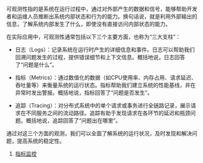 可观测性指的是系统在运行过程中，通过对外部产生的数据和信号，能够帮助开发者和运维人员推断出系统内部状态和行为的能力。换句话说，就是利用外部输出的信息，了解系统内部发生了什么，即使没有直接访问内部状态的能力。

在实际应用中，可观测性通常包括以下三个主要方面，也称为“三大支柱”：

- 日志（Logs）：记录系统在运行时产生的详细信息和事件。日志可以帮助我们回溯问题发生的过程，提供错误细节和上下文信息。概括地说，日志回答了“问题是什么”。

- 指标（Metrics）：通过数值化的数据（如CPU使用率、内存占用、请求延迟、吞吐量等）来衡量系统的运行状态。指标帮助我们建立系统的性能基线，并在异常时发出警报。概括地说，指标回答了“问题是否发生”。

- 追踪（Tracing）：对分布式系统中的单个请求或事务进行全链路记录，展示请求在不同服务之间的流动路径。追踪有助于发现请求在各环节的延迟和瓶颈问题。概括地说，追踪回答了“问题出在哪里”。

通过对这三个方面的观测，我们可以全面了解系统的运行状况，及时发现和解决问题，提高系统的稳定性。


1. [指标监控](3-observability/指标监控.md)